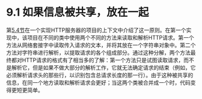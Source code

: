 # 9.1 如果信息被共享，放在一起

第[5.4节](../di-wu-zhang-xin-xi-yin-cang-ji-xie-lou/5.4-li-zi-http-fu-wu-qi.md)在一个实现HTTP服务器的项目的上下文中介绍了这一原则。在第一个实现中，该项目在不同的类中使用两个不同的方法来读取和解析HTTP请求。第一个方法从网络套接字中读取传入请求的文本，并将其放在一个字符串对象中。第二个方法对字符串进行解析，以提取请求的各个组成部分。通过这种分解，两个方法最终都对HTTP请求的格式有了相当多的了解：第一个方法只是试图读取请求，而不是解析它，但是如果不做大部分的解析工作，它就无法确定请求的结束（例如，它必须解析请求头的那些行，以识别包含总请求长度的那一行）。由于这种被共享的信息，在同一个地方读取和解析请求会更好；当这两个类被合并成一个时，代码变得更短更简单。

